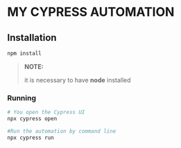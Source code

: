 # MY CYPRESS AUTOMATION

## Installation

```bash
npm install

```

> **NOTE:**
>
> it is necessary to have **node** installed

### Running

```bash
# You open the Cypress UI
npx cypress open

#Run the automation by command line
npx cypress run

```

